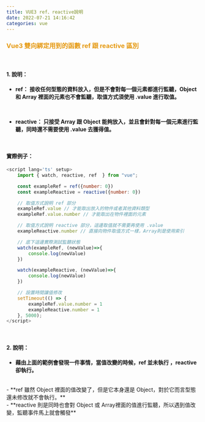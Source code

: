 ```yaml
---
title: VUE3 ref、reactive說明 
date: 2022-07-21 14:16:42
categories: vue
---
```


### <font color='e59911'>Vue3 雙向綁定用到的函數 ref 跟 reactive 區別</font>

<br>

#### 1. 說明：
-  **ref： 接收任何型態的資料放入，但是不會對每一個元素都進行監聽，Object 和 Array 裡面的元素也不會監聽，取值方式須使用 .value 進行取值。**

<br>

- **reactive： 只接受 Array 跟 Object 能夠放入，並且會針對每一個元素進行監聽，同時還不需要使用 .value 去獲得值。**

<br>

#### 實際例子：

```js
<script lang='ts' setup>
	import { watch, reactive, ref  } from "vue";

	const exampleRef = ref({number: 0})
	const exampleReactive = reactive({number: 0})

	// 取值方式說明 ref 部分
	exampleRef.value // 才能取出放入的物件或者其他資料類型
	exampleRef.value.number // 才能取出在物件裡面的元素

	// 取值方式說明 reactive 部分，這邊取值就不需要再使用 .value
	exampleReactive.number // 直接向物件取值方式一樣，Array則是使用索引

	// 底下這邊實際測試監聽狀態
	watch(exampleRef, (newValue)=>{
		console.log(newValue)
	})

	watch(exampleReactive, (newValue)=>{
		console.log(newValue)
	})

	// 設置時間讓值修改
	setTimeout(() => {
		exampleRef.value.number = 1
		exampleReactive.number = 1
	}, 5000);
</script>
```

<br>

#### 2. 說明：
- **藉由上面的範例會發現一件事情，當值改變的時候，ref 並未執行 ，reactive 卻執行。**
<br>
- **ref 雖然 Object 裡面的值改變了，但是它本身還是 Object，對於它而言型態還未修改就不會執行。**
<br>
- **reactive 則是同時也會對 Object 或 Array裡面的值進行監聽，所以遇到值改變，監聽事件馬上就會觸發**

